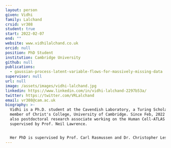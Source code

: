 ```yaml
---
layout: person
given: Vidhi
family: Lalchand
crsid: vr308
student: true
start: 2022-02-07
end: ""
website: www.vidhilalchand.co.uk
orcid: null
position: PhD Student
institution: Cambridge University
github: null
publications:
  - gaussian-process-latent-variable-flows-for-massively-missing-data
supervisor: null
url: null
image: /assets/images/vidhi-lalchand.jpg
linkedin: https://www.linkedin.com/in/vidhi-lalchand-2297b53a/
twitter: https://twitter.com/VRLalchand
email: vr308@cam.ac.uk
biography: >-
  Vidhi is a Ph.D. student at the Cavendish Laboratory, a Turing Scholar and a
  member of Christ's College, University of Cambridge. Since Feb, 2022 she is
  also postdoctoral research associate working on the Human Cell-ATLAS project
  supervised by Prof. Neil Lawrence.


  Her PhD is supervised by Prof. Carl Rasmussen and Dr. Christopher Lester. Her research interests are in Bayesian Non-parametrics, Gaussian Processes and Hierarchical Modelling. She is interested in applications of probabilistic machine learning to problems in contemporary sciences like computational biology, high energy physics and astronomy. Her Ph.D. is funded by the Alan Turing Institute and Qualcomm Innovation Fellowship (Europe).
---
```

